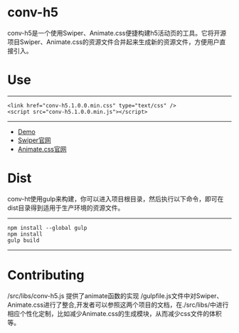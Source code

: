 # conv-h5
conv-h5是一个使用Swiper、Animate.css便捷构建h5活动页的工具。它将开源项目Swiper、Animate.css的资源文件合并起来生成新的资源文件，方便用户直接引入。

# Use

***
	<link href="conv-h5.1.0.0.min.css" type="text/css" />
	<script src="conv-h5.1.0.0.min.js"></script>
***

* [Demo](http://leohuangyi.github.com/conv-h5)
* [Swiper官网](http://idangero.us/swiper/)
* [Animate.css官网](https://daneden.github.io/animate.css/)

# Dist
conv-ht使用gulp来构建，你可以进入项目根目录，然后执行以下命令，即可在dist目录得到适用于生产环境的资源文件。

***
    npm install --global gulp
    npm install
    gulp build
***

# Contributing
/src/libs/conv-h5.js 提供了animate函数的实现
/gulpfile.js文件中对Swiper、Animate.css进行了整合,开发者可以参照这两个项目的文档，在./src/libs/中进行相应个性化定制，比如减少Animate.css的生成模块，从而减少css文件的体积等。